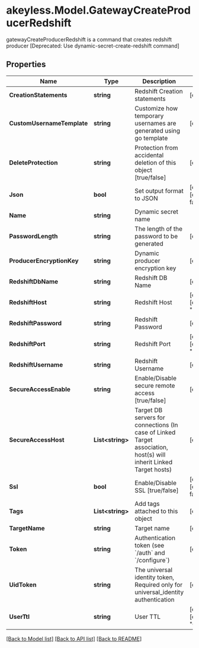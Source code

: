 # akeyless.Model.GatewayCreateProducerRedshift
gatewayCreateProducerRedshift is a command that creates redshift producer [Deprecated: Use dynamic-secret-create-redshift command]

## Properties

Name | Type | Description | Notes
------------ | ------------- | ------------- | -------------
**CreationStatements** | **string** | Redshift Creation statements | [optional] 
**CustomUsernameTemplate** | **string** | Customize how temporary usernames are generated using go template | [optional] 
**DeleteProtection** | **string** | Protection from accidental deletion of this object [true/false] | [optional] 
**Json** | **bool** | Set output format to JSON | [optional] [default to false]
**Name** | **string** | Dynamic secret name | 
**PasswordLength** | **string** | The length of the password to be generated | [optional] 
**ProducerEncryptionKey** | **string** | Dynamic producer encryption key | [optional] 
**RedshiftDbName** | **string** | Redshift DB Name | [optional] 
**RedshiftHost** | **string** | Redshift Host | [optional] [default to "127.0.0.1"]
**RedshiftPassword** | **string** | Redshift Password | [optional] 
**RedshiftPort** | **string** | Redshift Port | [optional] [default to "5439"]
**RedshiftUsername** | **string** | Redshift Username | [optional] 
**SecureAccessEnable** | **string** | Enable/Disable secure remote access [true/false] | [optional] 
**SecureAccessHost** | **List&lt;string&gt;** | Target DB servers for connections (In case of Linked Target association, host(s) will inherit Linked Target hosts) | [optional] 
**Ssl** | **bool** | Enable/Disable SSL [true/false] | [optional] [default to false]
**Tags** | **List&lt;string&gt;** | Add tags attached to this object | [optional] 
**TargetName** | **string** | Target name | [optional] 
**Token** | **string** | Authentication token (see &#x60;/auth&#x60; and &#x60;/configure&#x60;) | [optional] 
**UidToken** | **string** | The universal identity token, Required only for universal_identity authentication | [optional] 
**UserTtl** | **string** | User TTL | [optional] [default to "60m"]

[[Back to Model list]](../README.md#documentation-for-models) [[Back to API list]](../README.md#documentation-for-api-endpoints) [[Back to README]](../README.md)

